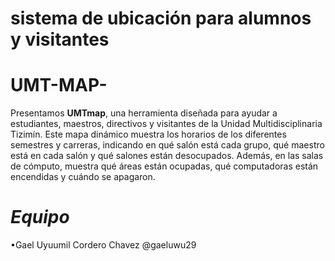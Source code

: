 # sistema de ubicación para alumnos y visitantes 
# UMT-MAP-
Presentamos **UMTmap**, una herramienta diseñada para ayudar a estudiantes, maestros, directivos y visitantes de la Unidad Multidisciplinaria Tizimín. Este mapa dinámico muestra los horarios de los diferentes semestres y carreras, indicando en qué salón está cada grupo, qué maestro está en cada salón y qué salones están desocupados. Además, en las salas de cómputo, muestra qué áreas están ocupadas, qué computadoras están encendidas y cuándo se apagaron.
# *Equipo*
•Gael Uyuumil Cordero Chavez @gaeluwu29
